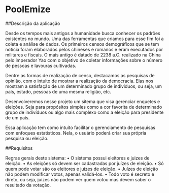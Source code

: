 # PoolEmize

##Descrição da aplicação

Desde os tempos mais antigos a humanidade busca conhecer os padrões existentes no mundo. Uma das ferramentas que criamos para esse fim foi a coleta e análise de dados. Os primeiros censos demográficos que se tem notícia foram elaborados pelos chineses e romanos e eram executados por militares e fiscais. O mais antigo é datado de 2238 a.C. realizado na China pelo imperador Yao com o objetivo de coletar informações sobre o número de pessoas e lavouras cultivadas.

Dentre as formas de realização de censo, destacamos as pesquisas de opinião, com o intuito de mostrar a realização da democracia. Elas nos mostram a satisfação de um determinado grupo de individuos, ou seja, um país, estado, pessoas de uma mesma religião, etc.
	
Desenvolveremos nesse projeto um sitema que visa gerenciar enquetes e eleições. Seja para propósitos simples como a cor favorita de determinado grupo de indivíduos ou algo mais complexo como a eleição para presidente de um país.
	
Essa aplicação tem como intuíto facilitar o gerenciamento de pesquisas com enfoques estatísticos. Nela, o usuário poderá criar sua própria pesquisa ou eleição.

##Requisitos

Regras gerais deste sistema:
	• O sistema possui eleitores e juizes de eleição.
	• As eleições só devem ser cadastradas por juízes de eleição.
	• Só quem pode votar são os eleitores e juízes de eleição.
	• Juízes de eleição não podem modificar votos, apenas validá-los.
	• Todo voto é secreto e direto, ou seja, juízes não podem ver quem votou mas devem saber o resultado da votação.